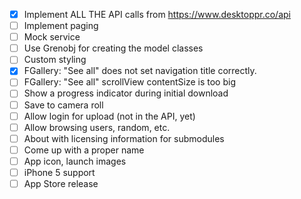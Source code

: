 - [X] Implement ALL THE API calls from https://www.desktoppr.co/api
- [ ] Implement paging
- [ ] Mock service
- [ ] Use Grenobj for creating the model classes
- [ ] Custom styling 
- [X] FGallery: "See all" does not set navigation title correctly.
- [ ] FGallery: "See all" scrollView contentSize is too big
- [ ] Show a progress indicator during initial download
- [ ] Save to camera roll
- [ ] Allow login for upload (not in the API, yet)
- [ ] Allow browsing users, random, etc.
- [ ] About with licensing information for submodules
- [ ] Come up with a proper name
- [ ] App icon, launch images
- [ ] iPhone 5 support
- [ ] App Store release
